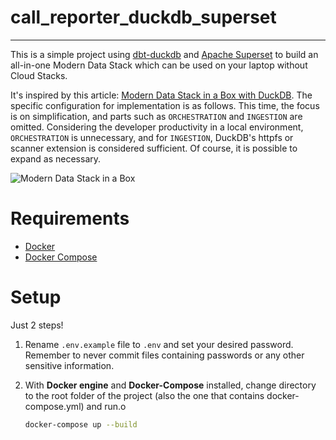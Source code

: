 # call_reporter_duckdb_superset
---

This is a simple project using [dbt-duckdb](https://github.com/duckdb/dbt-duckdb) and [Apache Superset](https://superset.apache.org/) to build an all-in-one Modern Data Stack which can be used on your laptop without Cloud Stacks.

It's inspired by this article: [Modern Data Stack in a Box with DuckDB](https://duckdb.org/2022/10/12/modern-data-stack-in-a-box.html).
The specific configuration for implementation is as follows.
This time, the focus is on simplification, and parts such as `ORCHESTRATION` and `INGESTION` are omitted.
Considering the developer productivity in a local environment, `ORCHESTRATION` is unnecessary,
and for `INGESTION`, DuckDB's httpfs or scanner extension is considered sufficient.
Of course, it is possible to expand as necessary.

![Modern Data Stack in a Box](resources/mds-in-a-box.jpg "Modern Data Stack in a Box")

# Requirements

- [Docker](https://docs.docker.com/engine/install/)
- [Docker Compose](https://docs.docker.com/compose/install/)

# Setup

Just 2 steps!

1. Rename `.env.example` file to `.env` and set your desired password. Remember to never commit files containing passwords or any other sensitive information.
2. With **Docker engine** and **Docker-Compose** installed, change directory to the root folder of the project (also the one that contains docker-compose.yml) and run.o

    ```bash
    docker-compose up --build
    ```
   
 